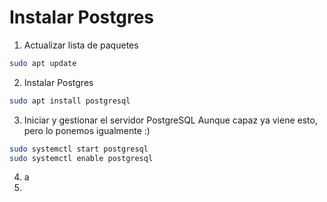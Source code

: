 # Instalar Postgres
1. Actualizar lista de paquetes
```bash
sudo apt update
```
2. Instalar Postgres
```bash
sudo apt install postgresql
```
3. Iniciar y gestionar el servidor PostgreSQL
Aunque capaz ya viene esto, pero lo ponemos igualmente :)

```bash
sudo systemctl start postgresql
sudo systemctl enable postgresql
```

4. a
5. 
